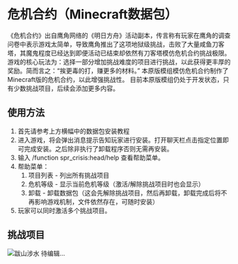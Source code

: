 # 危机合约（Minecraft数据包）
  《危机合约》出自鹰角网络的《明日方舟》活动副本，传言称有玩家在鹰角的调查问卷中表示游戏太简单，导致鹰角推出了这项地狱级挑战，击败了大量咸鱼刀客塔，其魔鬼程度已经达到即便活动已结束却依然有刀客塔模仿危机合约挑战极限。游戏的核心玩法为：选择一部分增加挑战难度的项目进行挑战，以此获得更丰厚的奖励。简而言之：“挨更毒的打，赚更多的材料。”
  本原版模组模仿危机合约制作了Minecraft版的危机合约，以此增强挑战性。
  目前本原版模组仍处于开发状态，只有少数挑战项目，后续会添加更多内容。

## 使用方法
1. 首先请参考上方横幅中的数据包安装教程
2. 进入游戏，将会弹出消息提示告知玩家进行安装。打开聊天栏点击指定位置即可完成安装。之后除非执行了卸载程序否则无需再安装。
3. 输入 /function spr_crisis:head/help 查看帮助菜单。
4. 帮助菜单：
   1. 项目列表 - 列出所有挑战项目
   2. 危机等级 - 显示当前危机等级（激活/解除挑战项目时也会显示）
   3. 卸载 - 卸载数据包（这会先解除挑战项目，然后再卸载，卸载完成后将不再影响游戏机制，文件依然存在，可随时安装）
5. 玩家可以同时激活多个挑战项目。

## 挑战项目
![跋山涉水](https://upload.cc/i1/2020/01/21/i8zJux.png "跋山涉水")
待编辑...

